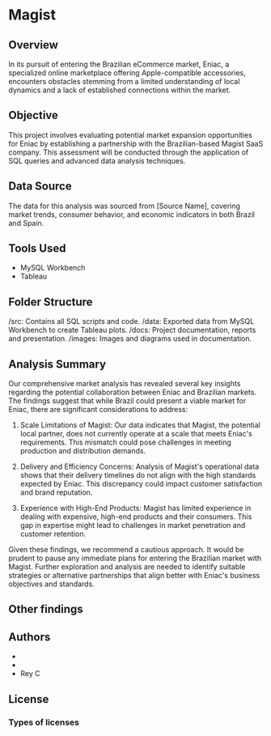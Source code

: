 # Magist

## Overview
In its pursuit of entering the Brazilian eCommerce market, Eniac, a specialized online marketplace offering Apple-compatible accessories, encounters obstacles stemming from a limited understanding of local dynamics and a lack of established connections within the market.

## Objective
This project involves evaluating potential market expansion opportunities for Eniac by establishing a partnership with the Brazilian-based Magist SaaS company. This assessment will be conducted through the application of SQL queries and advanced data analysis techniques.

## Data Source
The data for this analysis was sourced from [Source Name], covering market trends, consumer behavior, and economic indicators in both Brazil and Spain.

## Tools Used
- MySQL Workbench
- Tableau

## Folder Structure
/src: Contains all SQL scripts and code.
/data: Exported data from MySQL Workbench to create Tableau plots.
/docs: Project documentation, reports and presentation.
/images: Images and diagrams used in documentation.

## Analysis Summary
Our comprehensive market analysis has revealed several key insights regarding the potential collaboration between Eniac and Brazilian markets. The findings suggest that while Brazil could present a viable market for Eniac, there are significant considerations to address:

1. Scale Limitations of Magist: Our data indicates that Magist, the potential local partner, does not currently operate at a scale that meets Eniac's requirements. This mismatch could pose challenges in meeting production and distribution demands.

2. Delivery and Efficiency Concerns: Analysis of Magist's operational data shows that their delivery timelines do not align with the high standards expected by Eniac. This discrepancy could impact customer satisfaction and brand reputation.

3. Experience with High-End Products: Magist has limited experience in dealing with expensive, high-end products and their consumers. This gap in expertise might lead to challenges in market penetration and customer retention.

Given these findings, we recommend a cautious approach. It would be prudent to pause any immediate plans for entering the Brazilian market with Magist. Further exploration and analysis are needed to identify suitable strategies or alternative partnerships that align better with Eniac's business objectives and standards.

## Other findings


## Authors
- 
-
- Rey C

## License
### Types of licenses

